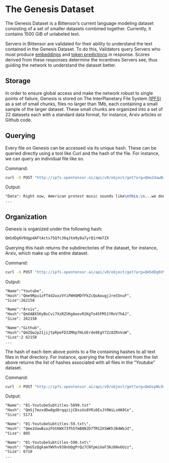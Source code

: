 # The Genesis Dataset


The Genesis Dataset is a Bittensor’s current language modeling dataset consisting of a set of smaller datasets combined together. Currently, it contains 1500 GiB of unlabeled text.

Servers in Bittensor are validated for their ability to understand the text contained in the Genesis Dataset. To do this, Validators query Servers who must produce [embeddings](Glossary.md#embeddings) and [token predictions](Glossary.md#next-token-prediction) in response. Scores derived from these responses determine the incentives Servers see, thus guiding the network to understand the dataset better. 

## Storage


In order to ensure global access and make the network robust to single points of failure, Genesis is stored on The InterPlanetary File System [(IPFS)](https://docs.ipfs.io/concepts/what-is-ipfs/#what-is-ipfs) as a set of small chunks, files no larger than 1Mb, each containing a small sample of the larger dataset. These small chunks are organized into a set of 22 datasets each with a standard data format, for instance, Arxiv articles or Github code.

## Querying


Every file on Genesis can be accessed via its unique hash. These can be queried directly using a tool like Curl and the hash of the file.  For instance, we can query an individual file like so.

Command:
```bash
curl -X POST "http://ipfs.opentensor.ai/api/v0/object/get?arg=Qme2dawBzozFGtKWX73fh5fmB8NJD7TRS2XSWKhJB4WbJd"
```
Output:
```LaTeX
"Data": Right now, American protest music sounds like\nthis.\n...we don’t believe you, cuz we the people...\n...a million dollar loan.
...
```

## Organization


Genesis is organized under the following hash:
```bash
QmSdDg6V9dgpdAFtActs75Qfc36qJtm9y8a7yrQ1rHm7ZX
```

Querying this hash returns the subdirectories of the dataset, for instance, Arxiv, which make up the entire dataset.

Command:
```bash
curl -X POST "http://ipfs.opentensor.ai/api/v0/object/get?arg=QmSdDg6V9dgpdAFtActs75Qfc36qJtm9y8a7yrQ1rHm7ZX"
```
Output:
```LaTeX
"Name":"Youtube",
"Hash":"Qme9Rpu1zFT4d2wxzVYiFWHGMDfFkZcQoAougjJreS5nuF",
"Size":262158

"Name":"Arxiv",
"Hash":"QmXABX5KyBsCvi7XzRZVKgAoovR2KgTo45FM51YRnV7hAJ",
"Size": 262158

"Name":"Github",
"Hash":"QmZQwJp21jijtpRpeFD3ZM6p7HLGErde9EgY7Zz8ZRnVuW",
"Size":2 62158
...
```
The hash of each item above points to a file containing hashes to all text files in that directory. For instance, querying the first element from the list above returns the list of hashes associated with all files in the “Youtube” dataset.

Command:
```bash
curl -X POST "http://ipfs.opentensor.ai/api/v0/object/get?arg=QmUzpNL94qN7RFYUkeji2ZGgDDiWALM1MXwu74RNmcov6Q
```
Output:
```LaTeX
"Name": "01-YoutubeSubtitles-5899.txt" 
"Hash": "QmSj7mzxdDw8gd8rqqzijCDxsUs8YRi6EsJtRWiLsHA9Ce", 
"Size": 5173 

"Name": "01-YoutubeSubtitles-59.txt\", 
"Hash": "Qme2dawBzozFGtKWX73fh5fmB8NJD7TRS2XSWKhJB4WbJd", 
"Size": 885 

"Name": "01-YoutubeSubtitles-590.txt\"
"Hash": "QmUSzQgkamYWVhv938nbQgPrQz7CNfpmiUaF36z6Nx6Uzz", 
"Size": 6710 
...
```